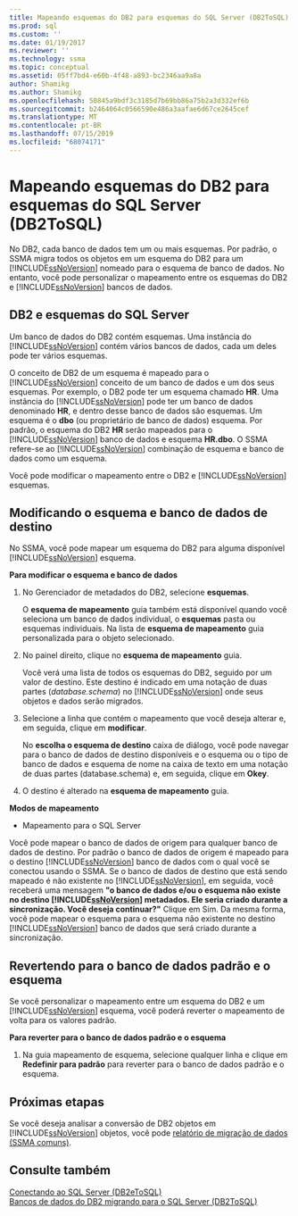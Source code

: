 ```yaml
---
title: Mapeando esquemas do DB2 para esquemas do SQL Server (DB2ToSQL) | Microsoft Docs
ms.prod: sql
ms.custom: ''
ms.date: 01/19/2017
ms.reviewer: ''
ms.technology: ssma
ms.topic: conceptual
ms.assetid: 05ff7bd4-e60b-4f48-a893-bc2346aa9a8a
author: Shamikg
ms.author: Shamikg
ms.openlocfilehash: 50845a9bdf3c3185d7b69bb86a75b2a3d332ef6b
ms.sourcegitcommit: b2464064c0566590e486a3aafae6d67ce2645cef
ms.translationtype: MT
ms.contentlocale: pt-BR
ms.lasthandoff: 07/15/2019
ms.locfileid: "68074171"
---
```

# <a name="mapping-db2-schemas-to-sql-server-schemas-db2tosql"></a>Mapeando esquemas do DB2 para esquemas do SQL Server (DB2ToSQL)
No DB2, cada banco de dados tem um ou mais esquemas. Por padrão, o SSMA migra todos os objetos em um esquema do DB2 para um [!INCLUDE[ssNoVersion](../../includes/ssnoversion-md.md)] nomeado para o esquema de banco de dados. No entanto, você pode personalizar o mapeamento entre os esquemas do DB2 e [!INCLUDE[ssNoVersion](../../includes/ssnoversion-md.md)] bancos de dados.  
  
## <a name="db2-and-sql-server-schemas"></a>DB2 e esquemas do SQL Server  
Um banco de dados do DB2 contém esquemas. Uma instância do [!INCLUDE[ssNoVersion](../../includes/ssnoversion-md.md)] contém vários bancos de dados, cada um deles pode ter vários esquemas.  
  
O conceito de DB2 de um esquema é mapeado para o [!INCLUDE[ssNoVersion](../../includes/ssnoversion-md.md)] conceito de um banco de dados e um dos seus esquemas. Por exemplo, o DB2 pode ter um esquema chamado **HR**. Uma instância do [!INCLUDE[ssNoVersion](../../includes/ssnoversion-md.md)] pode ter um banco de dados denominado **HR**, e dentro desse banco de dados são esquemas. Um esquema é o **dbo** (ou proprietário de banco de dados) esquema. Por padrão, o esquema do DB2 **HR** serão mapeados para o [!INCLUDE[ssNoVersion](../../includes/ssnoversion-md.md)] banco de dados e esquema **HR.dbo**. O SSMA refere-se ao [!INCLUDE[ssNoVersion](../../includes/ssnoversion-md.md)] combinação de esquema e banco de dados como um esquema.  
  
Você pode modificar o mapeamento entre o DB2 e [!INCLUDE[ssNoVersion](../../includes/ssnoversion-md.md)] esquemas.  
  
## <a name="modifying-the-target-database-and-schema"></a>Modificando o esquema e banco de dados de destino  
No SSMA, você pode mapear um esquema do DB2 para alguma disponível [!INCLUDE[ssNoVersion](../../includes/ssnoversion-md.md)] esquema.  
  
**Para modificar o esquema e banco de dados**  
  
1.  No Gerenciador de metadados do DB2, selecione **esquemas**.  
  
    O **esquema de mapeamento** guia também está disponível quando você seleciona um banco de dados individual, o **esquemas** pasta ou esquemas individuais. Na lista de **esquema de mapeamento** guia personalizada para o objeto selecionado.  
  
2.  No painel direito, clique no **esquema de mapeamento** guia.  
  
    Você verá uma lista de todos os esquemas do DB2, seguido por um valor de destino. Este destino é indicado em uma notação de duas partes (*database.schema*) no [!INCLUDE[ssNoVersion](../../includes/ssnoversion-md.md)] onde seus objetos e dados serão migrados.  
  
3.  Selecione a linha que contém o mapeamento que você deseja alterar e, em seguida, clique em **modificar**.  
  
    No **escolha o esquema de destino** caixa de diálogo, você pode navegar para o banco de dados de destino disponíveis e o esquema ou o tipo de banco de dados e esquema de nome na caixa de texto em uma notação de duas partes (database.schema) e, em seguida, clique em **Okey**.  
  
4.  O destino é alterado na **esquema de mapeamento** guia.  
  
**Modos de mapeamento**  
  
-   Mapeamento para o SQL Server  
  
Você pode mapear o banco de dados de origem para qualquer banco de dados de destino. Por padrão o banco de dados de origem é mapeado para o destino [!INCLUDE[ssNoVersion](../../includes/ssnoversion-md.md)] banco de dados com o qual você se conectou usando o SSMA. Se o banco de dados de destino que está sendo mapeado é não existente no [!INCLUDE[ssNoVersion](../../includes/ssnoversion-md.md)], em seguida, você receberá uma mensagem **"o banco de dados e/ou o esquema não existe no destino [!INCLUDE[ssNoVersion](../../includes/ssnoversion-md.md)] metadados. Ele seria criado durante a sincronização. Você deseja continuar?"** Clique em Sim. Da mesma forma, você pode mapear o esquema para o esquema não existente no destino [!INCLUDE[ssNoVersion](../../includes/ssnoversion-md.md)] banco de dados que será criado durante a sincronização.  
  
## <a name="reverting-to-the-default-database-and-schema"></a>Revertendo para o banco de dados padrão e o esquema  
Se você personalizar o mapeamento entre um esquema do DB2 e um [!INCLUDE[ssNoVersion](../../includes/ssnoversion-md.md)] esquema, você poderá reverter o mapeamento de volta para os valores padrão.  
  
**Para reverter para o banco de dados padrão e o esquema**  
  
1.  Na guia mapeamento de esquema, selecione qualquer linha e clique em **Redefinir para padrão** para reverter para o banco de dados padrão e o esquema.  
  
## <a name="next-steps"></a>Próximas etapas  
Se você deseja analisar a conversão de DB2 objetos em [!INCLUDE[ssNoVersion](../../includes/ssnoversion-md.md)] objetos, você pode [relatório de migração de dados (SSMA comuns)](https://msdn.microsoft.com/bbfb9d88-5a98-4980-8d19-c5d78bd0d241).  
  
## <a name="see-also"></a>Consulte também  
[Conectando ao SQL Server &#40;DB2eToSQL&#41;](../../ssma/db2/connecting-to-sql-server-db2etosql.md)  
[Bancos de dados do DB2 migrando para o SQL Server &#40;DB2ToSQL&#41;](../../ssma/db2/migrating-db2-databases-to-sql-server-db2tosql.md)  
  
